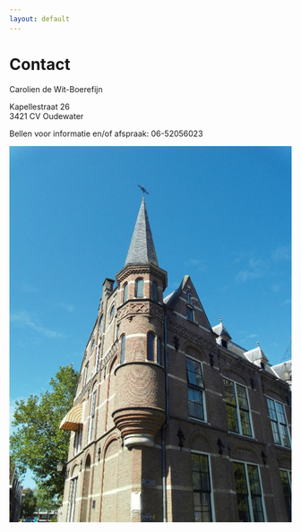 ```yaml
---
layout: default
---
```


# Contact

Carolien de Wit-Boerefijn

Kapellestraat 26  
3421 CV Oudewater

Bellen voor informatie en/of afspraak: 06-52056023

![alt text](/images/gallery/klooster2.jpg "Logo Title Text 1")